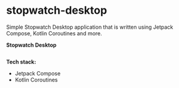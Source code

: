 # stopwatch-desktop
Simple Stopwatch Desktop application that is written using Jetpack Compose, Kotlin Coroutines and more.

**Stopwatch Desktop**

<img src="" />

**Tech stack:**

- Jetpack Compose
- Kotlin Coroutines
